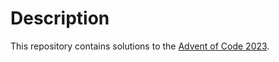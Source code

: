 # Description

This repository contains solutions to the [Advent of Code 2023](https://adventofcode.com/2023).
